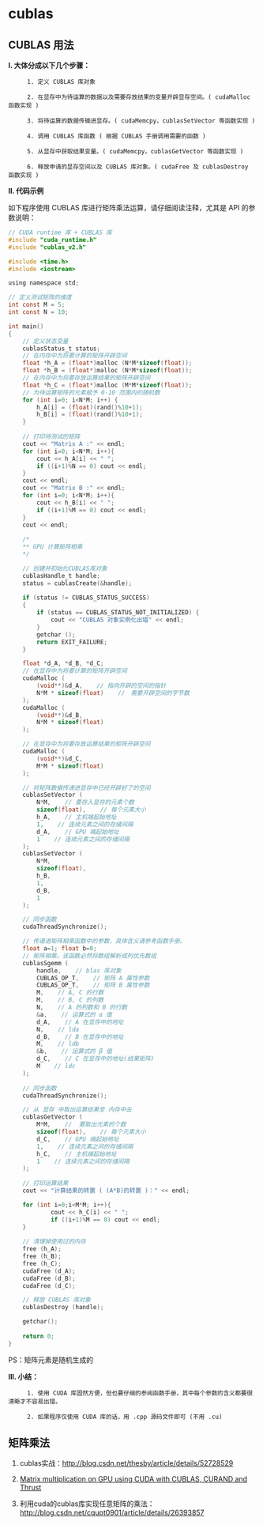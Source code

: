 # cublas

## CUBLAS 用法

**I. 大体分成以下几个步骤：**

      　　1. 定义 CUBLAS 库对象

      　　2. 在显存中为待运算的数据以及需要存放结果的变量开辟显存空间。( cudaMalloc 函数实现 )

      　　3. 将待运算的数据传输进显存。( cudaMemcpy，cublasSetVector 等函数实现 )

      　　4. 调用 CUBLAS 库函数 ( 根据 CUBLAS 手册调用需要的函数 )

      　　5. 从显存中获取结果变量。( cudaMemcpy，cublasGetVector 等函数实现 )

      　　6. 释放申请的显存空间以及 CUBLAS 库对象。( cudaFree 及 cublasDestroy 函数实现 )

**II. 代码示例**

如下程序使用 CUBLAS 库进行矩阵乘法运算，请仔细阅读注释，尤其是 API 的参数说明：

~~~c
// CUDA runtime 库 + CUBLAS 库 
#include "cuda_runtime.h"
#include "cublas_v2.h"

#include <time.h>
#include <iostream>

using namespace std;

// 定义测试矩阵的维度
int const M = 5;
int const N = 10;

int main() 
{   
    // 定义状态变量
    cublasStatus_t status;
    // 在内存中为将要计算的矩阵开辟空间
    float *h_A = (float*)malloc (N*M*sizeof(float));
    float *h_B = (float*)malloc (N*M*sizeof(float));
    // 在内存中为将要存放运算结果的矩阵开辟空间
    float *h_C = (float*)malloc (M*M*sizeof(float));
    // 为待运算矩阵的元素赋予 0-10 范围内的随机数
    for (int i=0; i<N*M; i++) {
        h_A[i] = (float)(rand()%10+1);
        h_B[i] = (float)(rand()%10+1);
    }
    
    // 打印待测试的矩阵
    cout << "Matrix A :" << endl;
    for (int i=0; i<N*M; i++){
        cout << h_A[i] << " ";
        if ((i+1)%N == 0) cout << endl;
    }
    cout << endl;
    cout << "Matrix B :" << endl;
    for (int i=0; i<N*M; i++){
        cout << h_B[i] << " ";
        if ((i+1)%M == 0) cout << endl;
    }
    cout << endl;
    
    /*
    ** GPU 计算矩阵相乘
    */

    // 创建并初始化CUBLAS库对象
    cublasHandle_t handle;
    status = cublasCreate(&handle);
    
    if (status != CUBLAS_STATUS_SUCCESS)
    {
        if (status == CUBLAS_STATUS_NOT_INITIALIZED) {
            cout << "CUBLAS 对象实例化出错" << endl;
        }
        getchar ();
        return EXIT_FAILURE;
    }

    float *d_A, *d_B, *d_C;
    // 在显存中为将要计算的矩阵开辟空间
    cudaMalloc (
        (void**)&d_A,    // 指向开辟的空间的指针
        N*M * sizeof(float)    //　需要开辟空间的字节数
    );
    cudaMalloc (
        (void**)&d_B,    
        N*M * sizeof(float)    
    );

    // 在显存中为将要存放运算结果的矩阵开辟空间
    cudaMalloc (
        (void**)&d_C,
        M*M * sizeof(float)    
    );

    // 将矩阵数据传递进显存中已经开辟好了的空间
    cublasSetVector (
        N*M,    // 要存入显存的元素个数
        sizeof(float),    // 每个元素大小
        h_A,    // 主机端起始地址
        1,    // 连续元素之间的存储间隔
        d_A,    // GPU 端起始地址
        1    // 连续元素之间的存储间隔
    );
    cublasSetVector (
        N*M, 
        sizeof(float), 
        h_B, 
        1, 
        d_B, 
        1
    );

    // 同步函数
    cudaThreadSynchronize();

    // 传递进矩阵相乘函数中的参数，具体含义请参考函数手册。
    float a=1; float b=0;
    // 矩阵相乘。该函数必然将数组解析成列优先数组
    cublasSgemm (
        handle,    // blas 库对象 
        CUBLAS_OP_T,    // 矩阵 A 属性参数
        CUBLAS_OP_T,    // 矩阵 B 属性参数
        M,    // A, C 的行数 
        M,    // B, C 的列数
        N,    // A 的列数和 B 的行数
        &a,    // 运算式的 α 值
        d_A,    // A 在显存中的地址
        N,    // lda
        d_B,    // B 在显存中的地址
        M,    // ldb
        &b,    // 运算式的 β 值
        d_C,    // C 在显存中的地址(结果矩阵)
        M    // ldc
    );
    
    // 同步函数
    cudaThreadSynchronize();

    // 从 显存 中取出运算结果至 内存中去
    cublasGetVector (
        M*M,    //  要取出元素的个数
        sizeof(float),    // 每个元素大小
        d_C,    // GPU 端起始地址
        1,    // 连续元素之间的存储间隔
        h_C,    // 主机端起始地址
        1    // 连续元素之间的存储间隔
    );
    
    // 打印运算结果
    cout << "计算结果的转置 ( (A*B)的转置 )：" << endl;

    for (int i=0;i<M*M; i++){
            cout << h_C[i] << " ";
            if ((i+1)%M == 0) cout << endl;
    }
    
    // 清理掉使用过的内存
    free (h_A);
    free (h_B);
    free (h_C);
    cudaFree (d_A);
    cudaFree (d_B);
    cudaFree (d_C);

    // 释放 CUBLAS 库对象
    cublasDestroy (handle);

    getchar();
    
    return 0;
}
~~~

PS：矩阵元素是随机生成的

**III. 小结：**

      　　1. 使用 CUDA 库固然方便，但也要仔细的参阅函数手册，其中每个参数的含义都要很清晰才不容易出错。

      　　2. 如果程序仅使用 CUDA 库的话，用 .cpp 源码文件即可 (不用 .cu)



## 矩阵乘法

1. cublas实战：http://blog.csdn.net/thesby/article/details/52728529


2. [Matrix multiplication on GPU using CUDA with CUBLAS, CURAND and Thrust](https://solarianprogrammer.com/2012/05/31/matrix-multiplication-cuda-cublas-curand-thrust/)
3. 利用cuda的cublas库实现任意矩阵的乘法：http://blog.csdn.net/cqupt0901/article/details/26393857



